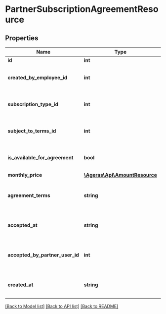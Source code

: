 # PartnerSubscriptionAgreementResource

## Properties
Name | Type | Description | Notes
------------ | ------------- | ------------- | -------------
**id** | **int** | Primary ID. | [optional] 
**created_by_employee_id** | **int** | Employee who created the agreement. | [optional] 
**subscription_type_id** | **int** | Subscription type this agreement is for. | [optional] 
**subject_to_terms_id** | **int** | Additional terms this agreement includes. | [optional] 
**is_available_for_agreement** | **bool** | Is this agreement available for agreeing? | [optional] [default to false]
**monthly_price** | [**\Ageras\Api\AmountResource**](AmountResource.md) |  | [optional] 
**agreement_terms** | **string** | Free form text describing the agreement. | [optional] 
**accepted_at** | **string** | When the agreement was accepted. | [optional] 
**accepted_by_partner_user_id** | **int** | Partner user who accepted the agreement. | [optional] 
**created_at** | **string** | Date agreement was created. | [optional] 

[[Back to Model list]](../README.md#documentation-for-models) [[Back to API list]](../README.md#documentation-for-api-endpoints) [[Back to README]](../README.md)


